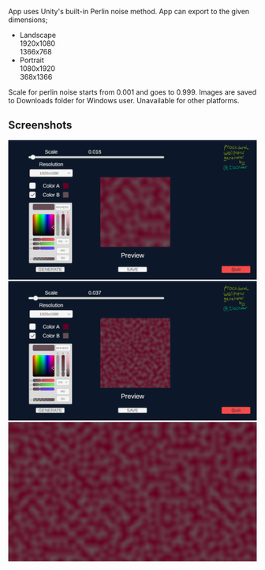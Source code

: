 App uses Unity's built-in Perlin noise method. 
App can export to the given dimensions;
- Landscape  
1920x1080  
1366x768
- Portrait  
1080x1920  
368x1366

Scale for perlin noise starts from 0.001 and goes to 0.999.
Images are saved to Downloads folder for Windows user. Unavailable for other platforms.

## Screenshots
![Alt Text](Assets/Textures/Screenshots/1.png)
![Alt Text](Assets/Textures/Screenshots/2.png)
![Alt Text](Assets/Textures/Screenshots/3.png)